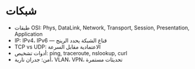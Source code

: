 # شبكات
- طبقات OSI: Phys, DataLink, Network, Transport, Session, Presentation, Application
- IP: IPv4، IPv6 — قناع الشبكة يحدد الرينج
- TCP vs UDP: الاعتمادية مقابل السرعة
- أدوات تشخيص: ping, traceroute, nslookup, curl
- أمن: جدران نارية، VLAN، VPN، تحديثات مستمرة
